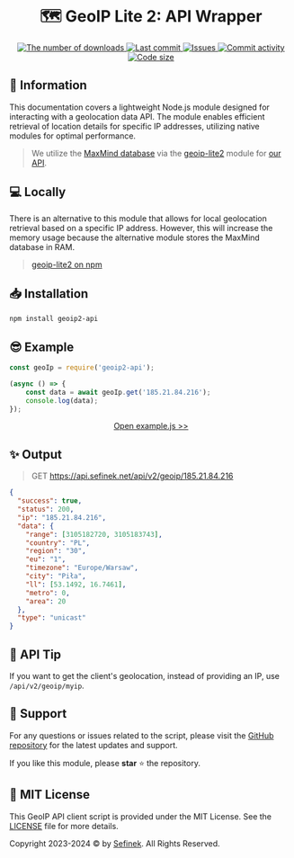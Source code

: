<div align="center">
    <h1>🗺️ GeoIP Lite 2: API Wrapper</h1>
    <a href="https://www.npmjs.com/package/geoip2-api">
        <img src="https://img.shields.io/npm/dt/geoip2-api?maxAge=3600" alt="The number of downloads">
        <img src="https://img.shields.io/github/last-commit/sefinek/geoip2-api" alt="Last commit">
        <img src="https://img.shields.io/github/issues/sefinek/geoip2-api" alt="Issues">
        <img src="https://img.shields.io/github/commit-activity/w/sefinek/geoip2-api" alt="Commit activity">
        <img src="https://img.shields.io/github/languages/code-size/sefinek/geoip2-api" alt="Code size">
    </a>
</div>


## 📝 Information
This documentation covers a lightweight Node.js module designed for interacting with a geolocation data API.
The module enables efficient retrieval of location details for specific IP addresses, utilizing native modules for optimal performance.

> We utilize the [MaxMind database](https://www.maxmind.com) via the [geoip-lite2](https://github.com/sefinek/geoip-lite2) module for [our API](https://api.sefinek.net/docs/v2).

## 💻 Locally
There is an alternative to this module that allows for local geolocation retrieval based on a specific IP address.
However, this will increase the memory usage because the alternative module stores the MaxMind database in RAM.

> [geoip-lite2 on npm](https://www.npmjs.com/package/geoip-lite2)


## 📥 Installation
```bash
npm install geoip2-api
```


## 😎 Example
```js
const geoIp = require('geoip2-api');

(async () => {
    const data = await geoIp.get('185.21.84.216');
    console.log(data);
});
```
<div align="center">
    <a href="example.js">Open example.js >></a>
</div>


## ✨ Output
> GET https://api.sefinek.net/api/v2/geoip/185.21.84.216

```json
{
  "success": true,
  "status": 200,
  "ip": "185.21.84.216",
  "data": {
    "range": [3105182720, 3105183743],
    "country": "PL",
    "region": "30",
    "eu": "1",
    "timezone": "Europe/Warsaw",
    "city": "Piła",
    "ll": [53.1492, 16.7461],
    "metro": 0,
    "area": 20
  },
  "type": "unicast"
}
```


## 🌠 API Tip
If you want to get the client's geolocation, instead of providing an IP, use `/api/v2/geoip/myip`.


## 💙 Support
For any questions or issues related to the script, please visit the [GitHub repository](https://github.com/sefinek/geoip2-api) for the latest updates and support.

If you like this module, please **star** ⭐ the repository.


## 🔑 MIT License
This GeoIP API client script is provided under the MIT License. See the [LICENSE](LICENSE) file for more details.

Copyright 2023-2024 © by [Sefinek](https://sefinek.net). All Rights Reserved.